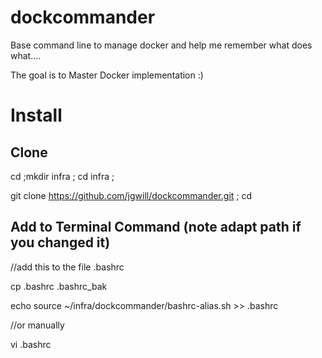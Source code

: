 # dockcommander
Base command line to manage docker and help me remember what does what....

The goal is to Master Docker implementation :)


# Install

## Clone 
cd  ;mkdir infra ; cd infra ;

git clone https://github.com/jgwill/dockcommander.git ; cd 

## Add to Terminal Command (note adapt path if you changed it)

//add this  to the file .bashrc

cp .bashrc .bashrc_bak 

echo source ~/infra/dockcommander/bashrc-alias.sh >> .bashrc 

//or manually

vi .bashrc 



